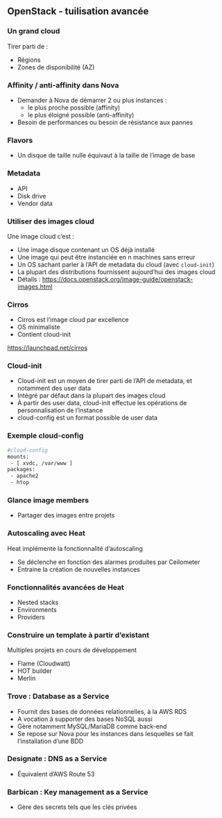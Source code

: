 ## OpenStack - tuilisation avancée

### Un grand cloud

Tirer parti de :

- Régions
- Zones de disponibilité (AZ)

### Affinity / anti-affinity dans Nova

- Demander à Nova de démarrer 2 ou plus instances :
  - le plus proche possible (affinity)
  - le plus éloigné possible (anti-affinity)
- Besoin de performances ou besoin de résistance aux pannes

### Flavors

- Un disque de taille nulle équivaut à la taille de l’image de base

### Metadata

- API
- Disk drive
- Vendor data

### Utiliser des images cloud

Une image cloud c’est :

- Une image disque contenant un OS déjà installé
- Une image qui peut être instanciée en n machines sans erreur
- Un OS sachant parler à l’API de metadata du cloud (avec `cloud-init`)
- La plupart des distributions fournissent aujourd’hui des images cloud
- Détails : <https://docs.openstack.org/image-guide/openstack-images.html>

### Cirros

- Cirros est l’image cloud par excellence
- OS minimaliste
- Contient cloud-init

<https://launchpad.net/cirros>

### Cloud-init

- Cloud-init est un moyen de tirer parti de l’API de metadata, et notamment des user data
- Intégré par défaut dans la plupart des images cloud
- À partir des user data, cloud-init effectue les opérations de personnalisation de l’instance
- cloud-config est un format possible de user data

### Exemple cloud-config

```bash
#cloud-config
mounts:
 - [ xvdc, /var/www ]
packages:
 - apache2
 - htop
```

### Glance image members

- Partager des images entre projets

### Autoscaling avec Heat

Heat implémente la fonctionnalité d’autoscaling

- Se déclenche en fonction des alarmes produites par Ceilometer
- Entraine la création de nouvelles instances

### Fonctionnalités avancées de Heat

- Nested stacks
- Environments
- Providers

### Construire un template à partir d’existant

Multiples projets en cours de développement

- Flame (Cloudwatt)
- HOT builder
- Merlin

### Trove : Database as a Service

- Fournit des bases de données relationnelles, à la AWS RDS
- A vocation à supporter des bases NoSQL aussi
- Gère notamment MySQL/MariaDB comme back-end
- Se repose sur Nova pour les instances dans lesquelles se fait l’installation d’une BDD

### Designate : DNS as a Service

- Équivalent d’AWS Route 53

### Barbican : Key management as a Service

- Gère des secrets tels que les clés privées

